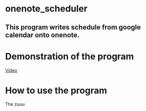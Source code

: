# onenote_scheduler
## This program writes schedule from google calendar onto onenote.




# Demonstration of the program 
[Video](https://clipchamp.com/watch/Bs5MTVJb81R)


# How to use the program
The zuuu
